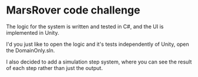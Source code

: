 # MarsRover code challenge

The logic for the system is written and tested in C#, and the UI is implemented in Unity.

I'd you just like to open the logic and it's tests independently of Unity, open the DomainOnly.sln.

I also decided to add a simulation step system, where you can see the result of each step rather than just the output.
